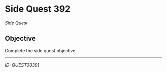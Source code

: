 # Side Quest 392

*Side Quest*

## Objective
Complete the side quest objective.

---
*ID: QUEST00391*
